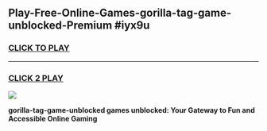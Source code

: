 
## Play-Free-Online-Games-gorilla-tag-game-unblocked-Premium #iyx9u
<h3>
<a href="https://premium.freeplayer.one?title=gorilla-tag-game-unblocked&ref=8M">CLICK TO PLAY</a></h3>
<hr>

<h3>
<a href="https://premium.freeplayer.one?title=gorilla-tag-game-unblocked&ref=8M">CLICK 2 PLAY</a>
  
</h3>

<a href="https://premium.freeplayer.one?title=gorilla-tag-game-unblocked&ref=8M"><img src="https://clearcache.store/games.png"></a>


**gorilla-tag-game-unblocked games unblocked: Your Gateway to Fun and Accessible Online Gaming**
